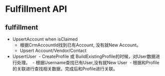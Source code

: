 # Fulfillment API
## fulfillment
- UpsertAccount when isClaimed
  - 根据CrmAccountId找到已有Account, 没有就New Account。
  - Upsert Account/Vendor/Contact
- UpsertUser
  - CreateProfile 或 BuildExistingProfile的时候，对User数据进行处理。
  - 根据Username查找已有User,没有就New User
  - 根据和Profile的关联进行查找相关数据，完成后和Profile进行关联。
